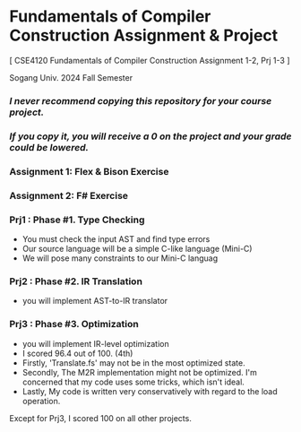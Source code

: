 # Fundamentals of Compiler Construction Assignment & Project

[ CSE4120 Fundamentals of Compiler Construction Assignment 1-2, Prj 1-3 ]

Sogang Univ. 2024 Fall Semester

### _I never recommend copying this repository for your course project._
### _If you copy it, you will receive a 0 on the project and your grade could be lowered._

### Assignment 1: Flex & Bison Exercise

### Assignment 2: F# Exercise

### Prj1 : Phase #1. Type Checking
- You must check the input AST and find type errors
- Our source language will be a simple C-like language (Mini-C)
- We will pose many constraints to our Mini-C languag

### Prj2 : Phase #2. IR Translation
- you will implement AST-to-IR translator

### Prj3 : Phase #3. Optimization
- you will implement IR-level optimization
- I scored 96.4 out of 100. (4th)
- Firstly, 'Translate.fs' may not be in the most optimized state.
- Secondly, The M2R implementation might not be optimized. I'm concerned that my code uses some tricks, which isn't ideal.
- Lastly, My code is written very conservatively with regard to the load operation.

Except for Prj3, I scored 100 on all other projects.

